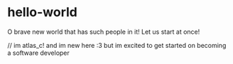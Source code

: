 # hello-world

O brave new world that has such people in it! Let us start at once!

// im atlas_c! and im new here :3 but im excited to get started on becoming a software developer
